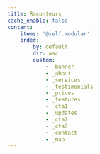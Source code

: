 ```yaml
---
title: Raconteurs
cache_enable: false
content:
    items: '@self.modular'
    order:
        by: default
        dir: asc
        custom:
            - _banner
            - _about
            - _services
            - _testimonials
            - _prices
            - _features
            - _cta1
            - _updates
            - _cta2
            - _cta3
            - _contact
            - _map
---
```


